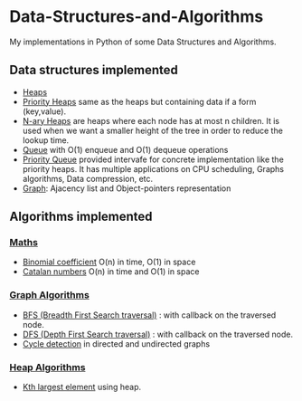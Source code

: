 # Data-Structures-and-Algorithms
My implementations in Python of some Data Structures and Algorithms.

##  Data structures implemented
* [Heaps](./DataStructures/Heap.py)
* [Priority Heaps](./DataStructures/Heap.py) same as the heaps but containing data if a form (key,value).
* [N-ary Heaps](./DataStructures/Heap.py) are heaps where each node has at most n children. It is used when we want a smaller height of the tree in order to reduce the lookup time.
* [Queue](./DataStructures/Queue.py) with O(1) enqueue and O(1) dequeue operations
* [Priority Queue](./DataStructures/Queue.py) provided intervafe for concrete implementation like the priority heaps. It has multiple applications on CPU scheduling, Graphs algorithms, Data compression, etc.
* [Graph](./DataStructures/Graph.py): Ajacency list and Object-pointers representation

## Algorithms implemented

### [Maths](./Algorithms/Maths.py)
* [Binomial coefficient](https://en.wikipedia.org/wiki/Binomial_coefficient) O(n) in time, O(1) in space
* [Catalan numbers](https://brilliant.org/wiki/catalan-numbers/) O(n) in time and O(1) in space
### [Graph Algorithms](./Algorithms/GraphAlgorithms.py)
* [BFS (Breadth First Search traversal)](https://en.wikipedia.org/wiki/Breadth-first_search) : with callback on the traversed node.
* [DFS (Depth First Search traversal)](https://en.wikipedia.org/wiki/Depth-first_search) : with callback on the traversed node.
* [Cycle detection](https://en.wikipedia.org/wiki/Cycle_(graph_theory)#:~:text=real%20numbers%2C%20etc.-,Cycle%20detection,over%20are%20part%20of%20cycles.) in directed and undirected graphs
### [Heap Algorithms](./Algorithms/HeapAlgorithms.py)
* [Kth largest element](https://www.baeldung.com/java-kth-largest-element#:~:text=To%20find%20the%20kth%20largest%20element%2C%20we%20can%20pass%20k,length(Array)%20%E2%80%93%20k.&text=Now%20let's%20implement%20the%20partition,less%20than%20the%20pivot%20element.) using heap.

